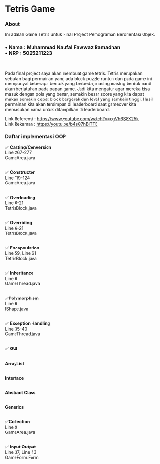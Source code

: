 <h1>Tetris Game</h1>

<h3> About </h3>
<p> Ini adalah Game Tetris untuk Final Project Pemograman Berorientasi Objek.</p>  

<h3>
• Nama : Muhammad Naufal Fawwaz Ramadhan<br>
• NRP : 5025211223<br>
</h3>
<br>
<p>  
Pada final project saya akan membuat game tetris. Tetris merupakan sebutan bagi permainan yang ada block puzzle runtuh dan pada game ini mempunyai beberapa bentuk yang berbeda, masing masing bentuk nanti akan berjatuhan pada papan game. Jadi kita mengatur agar mereka bisa masuk dengan pola yang benar, semakin besar score yang kita dapat makan semakin cepat block bergerak dan level yang semkain tinggi. Hasil permainan kita akan tersimpan di leaderboard saat gameover kita memasukan nama untuk ditampilkan di leaderboard.


Link Referensi : https://www.youtube.com/watch?v=dgVh6S8X25k<br>
Link Rekaman : https://youtu.be/b4sQ7hBiTTE<br>
  
<h3>Daftar implementasi OOP</h3>
</p>
✅ <b>Casting/Conversion</b><br>
    Line 267-277 <br>
    GameArea.java<br>
    <br>

✅ <b>Constructor</b><br>
Line 119-124 <br> 
GameArea.java<br>
<br>

✅ <b>Overloading</b><br>
Line 6-21 <br>
TetrisBlock.java<br>
<br>
  
✅ <b>Overriding</b><br>
Line 6-21<br> 
TetrisBlock.java<br>
<br>

✅ <b>Encapsulation</b><br>
Line 59, Line 61<br> 
TetrisBlock.java<br>
<br>

  ✅ <b>Inheritance</b><br>
Line 6<br> 
GameThread.java<br>
<br>

✅<b>Polymorphism</b><br>
Line 6<br>
IShape.java<br>
<br>

✅ <b>Exception Handling</b><br>
Line 35-40<br> 
GameThread.java<br>
<br>

✅ <b>GUI</b><br>
<br>
  
<b>ArrayList</b><br>
<br>

<b>Interface</b><br>
<br>
  
<b>Abstract Class</b><br>
<br>
  
<b>Generics</b><br>
<br>
  
✅<b>Collection</b><br>
Line 9<br>
GameArea.java<br>
<br>
  
✅ <b>Input Output</b><br>
Line 37, Line 43<br>
GameForm.Form<br>
<br>

<p>
